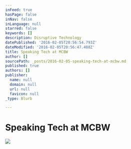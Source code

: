 ```yaml
---
inFeed: true
hasPage: false
inNav: false
inLanguage: null
starred: false
keywords: []
description: Disruptive Technology
datePublished: '2016-02-05T20:56:54.793Z'
dateModified: '2016-02-05T20:56:47.488Z'
title: Speaking Tech at MCBW
author: []
sourcePath: _posts/2016-02-05-speaking-tech-at-mcbw.md
published: true
authors: []
publisher:
  name: null
  domain: null
  url: null
  favicon: null
_type: Blurb

---
```

# Speaking Tech at MCBW
![](https://the-grid-user-content.s3-us-west-2.amazonaws.com/7f4e1e71-71ae-4ef5-8f49-02d517cc8513.jpg)